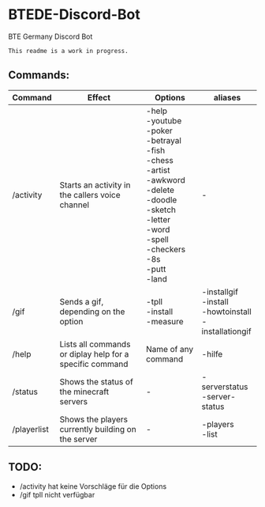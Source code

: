 # BTEDE-Discord-Bot

BTE Germany Discord Bot

`This readme is a work in progress.`

## Commands:


| Command     | Effect                                                   | Options                                                                                                                                                                                                  | aliases                                                         |
| ----------- | -------------------------------------------------------- | -------------------------------------------------------------------------------------------------------------------------------------------------------------------------------------------------------- | --------------------------------------------------------------- |
| /activity   | Starts an activity in the callers voice channel          | -help<br/>-youtube<br/>-poker<br/>-betrayal<br/>-fish<br/>-chess<br/>-artist<br/>-awkword<br/>-delete<br/>-doodle<br/>-sketch<br/>-letter<br/>-word<br/>-spell<br/>-checkers<br/>-8s<br/>-putt<br/>-land | -                                                               |
| /gif        | Sends a gif, depending on the option                     | -tpll<br />-install<br />-measure                                                                                                                                                            | -installgif<br/>-install<br/>-howtoinstall<br/>-installationgif |
| /help       | Lists all commands or diplay help for a specific command | Name of any command                                                                                                                                                                                      | -hilfe                                                          |
| /status     | Shows the status of the minecraft servers                | -                                                                                                                                                                                                        | -serverstatus<br/>-server-status                                |
| /playerlist | Shows the players currently building on the server       | -                                                                                                                                                                                                        | -players<br/>-list                                              |

## TODO:

* /activity hat keine Vorschläge für die Options
* /gif tpll nicht verfügbar
